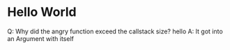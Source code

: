 # Hello World

Q: Why did the angry function exceed the callstack size?
hello
A: It got into an Argument with itself
